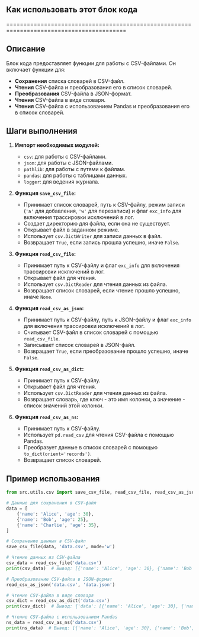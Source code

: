## Как использовать этот блок кода
=========================================================================================

Описание
-------------------------
Блок кода предоставляет функции для работы с CSV-файлами. Он включает функции для:

- **Сохранения** списка словарей в CSV-файл.
- **Чтения** CSV-файла и преобразования его в список словарей.
- **Преобразования** CSV-файла в JSON-формат.
- **Чтения** CSV-файла в виде словаря.
- **Чтения** CSV-файла с использованием Pandas и преобразования его в список словарей.

Шаги выполнения
-------------------------
1. **Импорт необходимых модулей:** 
    - `csv`: для работы с CSV-файлами.
    - `json`: для работы с JSON-файлами.
    - `pathlib`: для работы с путями к файлам.
    - `pandas`: для работы с таблицами данных.
    - `logger`: для ведения журнала.

2. **Функция `save_csv_file`:** 
    - Принимает список словарей, путь к CSV-файлу, режим записи (`'a'` для добавления, `'w'` для перезаписи) и флаг `exc_info` для включения трассировки исключений в лог.
    - Создает директорию для файла, если она не существует.
    - Открывает файл в заданном режиме.
    - Использует `csv.DictWriter` для записи данных в файл.
    - Возвращает `True`, если запись прошла успешно, иначе `False`.

3. **Функция `read_csv_file`:** 
    - Принимает путь к CSV-файлу и флаг `exc_info` для включения трассировки исключений в лог.
    - Открывает файл для чтения.
    - Использует `csv.DictReader` для чтения данных из файла.
    - Возвращает список словарей, если чтение прошло успешно, иначе `None`.

4. **Функция `read_csv_as_json`:** 
    - Принимает путь к CSV-файлу, путь к JSON-файлу и флаг `exc_info` для включения трассировки исключений в лог.
    - Считывает CSV-файл в список словарей с помощью `read_csv_file`.
    - Записывает список словарей в JSON-файл.
    - Возвращает `True`, если преобразование прошло успешно, иначе `False`.

5. **Функция `read_csv_as_dict`:** 
    - Принимает путь к CSV-файлу.
    - Открывает файл для чтения.
    - Использует `csv.DictReader` для чтения данных из файла.
    - Возвращает словарь, где ключ - это имя колонки, а значение - список значений этой колонки.

6. **Функция `read_csv_as_ns`:**
    - Принимает путь к CSV-файлу.
    - Использует `pd.read_csv` для чтения CSV-файла с помощью Pandas.
    - Преобразует данные в список словарей с помощью `to_dict(orient='records')`.
    - Возвращает список словарей.


Пример использования
-------------------------

```python
from src.utils.csv import save_csv_file, read_csv_file, read_csv_as_json, read_csv_as_dict, read_csv_as_ns

# Данные для сохранения в CSV-файл
data = [
    {'name': 'Alice', 'age': 30},
    {'name': 'Bob', 'age': 25},
    {'name': 'Charlie', 'age': 35},
]

# Сохранение данных в CSV-файл
save_csv_file(data, 'data.csv', mode='w')

# Чтение данных из CSV-файла
csv_data = read_csv_file('data.csv')
print(csv_data)  # Вывод: [{'name': 'Alice', 'age': 30}, {'name': 'Bob', 'age': 25}, {'name': 'Charlie', 'age': 35}]

# Преобразование CSV-файла в JSON-формат
read_csv_as_json('data.csv', 'data.json')

# Чтение CSV-файла в виде словаря
csv_dict = read_csv_as_dict('data.csv')
print(csv_dict)  # Вывод: {'data': [{'name': 'Alice', 'age': 30}, {'name': 'Bob', 'age': 25}, {'name': 'Charlie', 'age': 35}]}

# Чтение CSV-файла с использованием Pandas
ns_data = read_csv_as_ns('data.csv')
print(ns_data)  # Вывод: [{'name': 'Alice', 'age': 30}, {'name': 'Bob', 'age': 25}, {'name': 'Charlie', 'age': 35}]

```